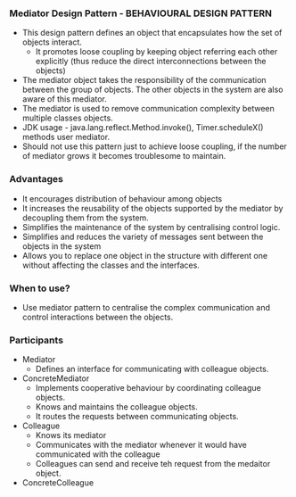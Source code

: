 ### Mediator Design Pattern - BEHAVIOURAL DESIGN PATTERN
* This design pattern defines an object that encapsulates how the set of objects interact.
    * It promotes loose coupling by keeping object referring each other explicitly (thus reduce the direct interconnections between the objects)
* The mediator object takes the responsibility of the communication between the group of objects. The other objects in the system are also aware of this mediator.
* The mediator is used to remove communication complexity between multiple classes objects.
* JDK usage - java.lang.reflect.Method.invoke(), Timer.scheduleX() methods user mediator.
* Should not use this pattern just to achieve loose coupling, if the number of mediator grows it becomes troublesome to maintain.
 
### Advantages
* It encourages distribution of behaviour among objects
* It increases the reusability of the objects supported by the mediator by decoupling them from the system.
* Simplifies the maintenance of the system by centralising control logic.
* Simplifies and reduces the variety of messages sent between the objects in the system
* Allows you to replace one object in the structure with different one without affecting the classes and the interfaces.

### When to use?
* Use mediator pattern to centralise the complex communication and control interactions between the objects.

### Participants
* Mediator
    * Defines an interface for communicating with colleague objects.
* ConcreteMediator
    * Implements cooperative behaviour by coordinating colleague objects.
    * Knows and maintains the colleague objects.
    * It routes the requests between communicating objects.
* Colleague
    * Knows its mediator
    * Communicates with the mediator whenever it would have communicated with the colleague
    * Colleagues can send and receive teh request from the medaitor object. 
* ConcreteColleague
